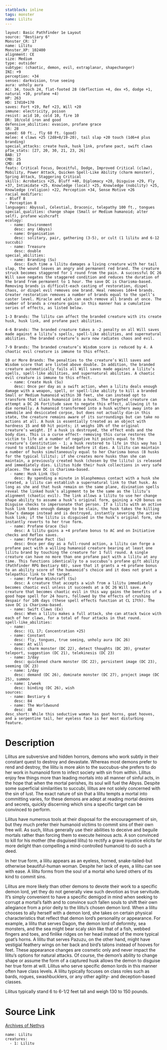 ```yaml
---
statblock: inline
tags: monster
name: Lilitu
---
```

```statblock
layout: Basic Pathfinder 1e Layout
source: "Bestiary 6"
Monster_CR: 17
name: Lilitu
Monster_XP: 102400
alignment: CE
size: Medium
type: outsider
subtype: (chaotic, demon, evil, extraplanar, shapechanger)
INI: +9
perception: +34
senses: darkvision, true seeing
aura: unholy aura
AC: 34, touch 24, flat-footed 28 (deflection +4, dex +5, dodge +1, natural +10, profane +4)
HP: 263
HD: 17d10+170
saves: Fort +19, Ref +23, Will +20
immune: electricity, poison
resist: acid 10, cold 10, fire 10
DR: 10/cold iron and good
defensive_abilities: evasion, profane grace
SR: 28
speed: 60 ft., fly 60 ft. (good)
melee: 4 claws +25 (2d8+8/19-20), tail slap +20 touch (1d6+4 plus branding)
special_attacks: create husk, husk link, profane pact, swift claws
pf1e_stats: [27, 20, 30, 21, 23, 26]
BAB: 17
CMB: 25
CMD: 49
feats: Critical Focus, Deceitful, Dodge, Improved Critical (claw), Mobility, Power Attack, Quicken Spell-Like Ability (charm monster), Spring Attack, Staggering Critical
skills: Acrobatics +25, Bluff +40, Diplomacy +28, Disguise +29, Fly +37, Intimidate +25, Knowledge (local) +25, Knowledge (nobility) +25, Knowledge (religion) +22, Perception +34, Sense Motive +26
racial_modifiers:
- Bluff 8
- Perception 8
languages: Abyssal, Celestial, Draconic, telepathy 100 ft., tongues
special_qualities: change shape (Small or Medium humanoid; alter self), profane wishcraft
ecology:
  - name: Environment
    desc: any (Abyss)
  - name: Organisation
    desc: solitary, pair, gathering (3-5), or cult (1 lilitu and 6-12 succubi)
  - name: Treasure
    desc: double
special_abilities:
  - name: Branding (Su)
    desc: Each time a lilitu damages a living creature with her tail slap, the wound leaves an angry and permanent red brand. The creature struck becomes staggered for 1 round from the pain. A successful DC 26 Will save negates the staggered condition and reduces the duration of the brand from permanent to 1 hour. The save DC is Charisma-based. Removing brands is difficult-each casting of restoration, dispel chaos, or dispel evil removes one brand. Heal removes 1d4+4 brands. Greater restoration removes a number of brands equal to the spell’s caster level. Miracle and wish can each remove all brands at once. The number of brands a creature gains in this manner has a cumulative series of effects, as listed below. 

1-3 Brands: The lilitu can affect the branded creature with its create husk, husk link, and profane pact abilities. 

4-6 Brands: The branded creature takes a -2 penalty on all Will saves made against a lilitu’s spells, spell-like abilities, and supernatural abilities. The branded creature’s aura now radiates chaos and evil. 

7-9 Brands: The branded creature’s Wisdom score is reduced by 4. A chaotic evil creature is immune to this effect. 

10 or More Brands: The penalties to the creature’s Will saves and Wisdom score that are listed above double. In addition, the branded creature automatically fails all Will saves made against a lilitu’s spells, spell-like abilities, and supernatural abilities. A chaotic evil creature is immune to this effect.
  - name: Create Husk (Su)
    desc: Once per day as a swift action, when a lilitu deals enough damage with a weapon, spell, or spell-like ability to kill a branded Small or Medium humanoid within 30 feet, she can instead opt to transform that slain humanoid into a husk. The targeted creature can attempt a DC 26 Fortitude save to negate this effect, allowing it to die normally. A humanoid transformed into a husk withers away into an immobile and desiccated corpse, but does not actually die-in this state, the creature remains aware of its surroundings but can take no actions at all. A husk is essentially treated as an object with hardness 15 and 60 hit points; it weighs 10% of the original creature’s weight. If a husk is destroyed, the effect ends and the body dies. This is a curse effect- removing this curse restores the victim to life at a number of negative hit points equal to the creature’s Constitution - 1; a husk restored to life in this way has 1 round to stabilize or be healed before it dies. A lilitu can maintain a number of husks simultaneously equal to her Charisma bonus (8 husks for the typical lilitu); if she creates more husks than she can maintain, a previously created husk (chosen by the lilitu) is released and immediately dies. Lilitus hide their husk collections in very safe places. The save DC is Charisma-based.
  - name: Husk Link (Su)
    desc: By spending a minute in blasphemous contact with a husk she created, a lilitu can establish a supernatural link to that husk. As long as she and that husk remain on the same plane, divination spells reveal the linked husk’s alignment to be the same as the lilitu’s alignment (chaotic evil). The link allows a lilitu to use her change shape ability to assume a husk’s original form, gaining a +20 bonus on Disguise checks to impersonate that person. If a lilitu with an active husk link takes enough damage to be slain, the husk takes the killing blow’s damage instead and is destroyed, instantly severing the active husk link; if the lilitu is disguised in the husk’s original form, she instantly reverts to her true form.
  - name: Profane Grace (Su)
    desc: A lilitu gains a +4 profane bonus to AC and on Initiative checks and Reflex saves.
  - name: Profane Pact (Su)
    desc: Once per day as a full-round action, a lilitu can forge a profane pact with a willing humanoid creature bearing at least one lilitu brand by touching the creature for 1 full round. A single creature can have no more than one profane pact with a lilitu at any time. This functions identically to a succubus’s profane gift ability (Pathfinder RPG Bestiary 68), save that it grants a +4 profane bonus to an ability score of the humanoid’s choice and it does not grant a telepathic link to the target.
  - name: Profane Wishcraft (Su)
    desc: A creature that accepts a wish from a lilitu immediately becomes chaotic evil unless it succeeds at a DC 26 Will save. A creature that becomes chaotic evil in this way gains the benefits of a good hope spell for 24 hours, followed by the effects of crushing despair for 1d6 days (these spell effects function at CL 17th). The save DC is Charisma-based.
  - name: Swift Claws (Ex)
    desc: When a lilitu makes a full attack, she can attack twice with each of her claws, for a total of four attacks in that round.
spell-like_abilities:
  - name:
    desc: (CL 17; Concentration +25)
  - name: Constant
    desc: fly, tongues, true seeing, unholy aura (DC 26)
  - name: At will
    desc: charm monster (DC 22), detect thoughts (DC 20), greater teleport, suggestion (DC 21), telekinesis (DC 23)
  - name: 3/day
    desc: quickened charm monster (DC 22), persistent image (DC 23), seeming (DC 23)
  - name: 1/day
    desc: demand (DC 26), dominate monster (DC 27), project image (DC 25), summon
  - name: 1/week
    desc: binding (DC 26), wish
sources:
  - name: Bestiary 6
    desc: 84
  - name: The Worldwound
    desc: 48
desc_short: While this seductive woman has goat horns, goat hooves, and a serpentine tail, her eyeless face is her most disturbing feature.
```
# Description
Lilitus are subversive and hidden horrors, demons who work subtly in their constant quest to destroy and devastate. Whereas most demons prefer to rend and destroy, the lilitu is more akin to the succubus-she prefers to do her work in humanoid form to infect society with sin from within. Lilitus enjoy few things more than leading mortals into all manner of sinful acts, in the hope that when the mortal perishes, its soul will fuel the Abyss. Despite some superficial similarities to succubi, lilitus are not solely concerned with the sin of lust. The exact nature of sin that a lilitu tempts a mortal into committing varies, for these demons are adept at reading mortal desires and secrets, quickly discerning which sins a specific target can be convinced to perform. 

Lilitus have numerous tools at their disposal for the encouragement of sin, but they much prefer their humanoid victims to commit sins of their own free will. As such, lilitus generally use their abilities to deceive and beguile mortals rather than forcing them to execute heinous acts. A son convinced to kill for his mother (the disguised lilitu) to rectify a grave injustice elicits far more delight than compelling a mind-controlled humanoid to do such a deed. 

In her true form, a lilitu appears as an eyeless, horned, snake-tailed-but otherwise beautiful-human woman. Despite her lack of eyes, a lilitu can see with ease. A lilitu forms from the soul of a mortal who lured others of its kind to commit sins. 

Lilitus are more likely than other demons to devote their work to a specific demon lord, yet they do not generally view such devotion as true servitude. It’s simply convenient to have a specific demigod in mind when seeking to corrupt a mortal’s faith and to convince such fallen souls to shift their own allegiance from a prior deity to the lilitu’s chosen demon lord. When a lilitu chooses to ally herself with a demon lord, she takes on certain physical characteristics that reflect that demon lord’s personality or appearance. For example, a lilitu that serves Dagon, the demon lord of deformity, sea monsters, and the sea might bear scaly skin like that of a fish, webbed fingers and toes, and finlike ridges on her head instead of the more typical goat’s horns. A lilitu that serves Pazuzu, on the other hand, might have vestigial feathery wings on her back and bird’s talons instead of hooves for feet. These appearance changes are cosmetic only and never impact the lilitu’s options for natural attacks. Of course, the demon’s ability to change shape or assume the form of a captured husk allows the demon to disguise her true form at will. Lilitus who serve specific demon lords in this manner often have class levels. A lilitu typically focuses on class roles such as bards, rogues, swashbucklers, or any other agility- and deception-based classes. 

Lilitus typically stand 6 to 6-1/2 feet tall and weigh 130 to 150 pounds.
# Source Link
[Archives of Nethys](https://aonprd.com/MonsterDisplay.aspx?ItemName=Lilitu)
```encounter-table
name: Lilitu
creatures:
  - 1: Lilitu
```
